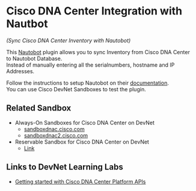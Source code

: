 Cisco DNA Center Integration with Nautbot
=====================================
_(Sync Cisco DNA Center Inventory with Nautobot)_

This [Nautobot](https://nautobot.readthedocs.io/en/latest/) plugin allows you to sync Inventory from Cisco DNA Center to Nautobot Database.  
Instead of manually entering all the serialnumbers, hostname and IP Addresses.

Follow the instructions to setup Nautobot on their [documentation](https://nautobot.readthedocs.io/en/latest/#getting-started).  
You can use Cisco DevNet Sandboxes to test the plugin.

## Related Sandbox
- Always-On Sandboxes for Cisco DNA Center on DevNet
    - [sandboxdnac.cisco.com](https://devnetsandbox.cisco.com/RM/Diagram/Index/471eb739-323e-4805-b2a6-d0ec813dc8fc?diagramType=Topology)
    - [sandboxdnac2.cisco.com](https://devnetsandbox.cisco.com/RM/Diagram/Index/c3c949dc-30af-498b-9d77-4f1c07d835f9?diagramType=Topology)
- Reservable Sandbox for Cisco DNA Center on DevNet
    - [Link](https://devnetsandbox.cisco.com/RM/Diagram/Index/1d94a25e-51bb-48eb-a9c7-dd8eac577953?diagramType=Topology)

## Links to DevNet Learning Labs
- [Getting started with Cisco DNA Center Platform APIs](https://developer.cisco.com/site/dnac-101/)
